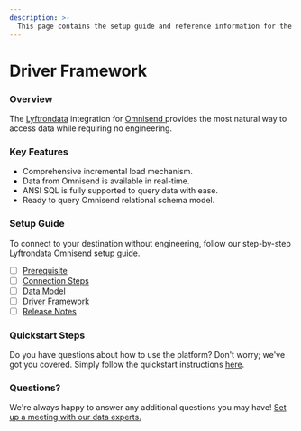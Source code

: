 ```yaml
---
description: >-
  This page contains the setup guide and reference information for the Omnisend source connector.
---
```


# Driver Framework

### Overview

The [Lyftrondata](https://www.lyftrondata.com/) integration for [Omnisend](https://www.lyftrondata.com/integration/omnisend/)[ ](https://www.lyftrondata.com/integration/omnisend/)provides the most natural way to access data while requiring no engineering.

### Key Features

* Comprehensive incremental load mechanism.
* Data from Omnisend is available in real-time.&#x20;
* ANSI SQL is fully supported to query data with ease.
* Ready to query Omnisend relational schema model.

### Setup Guide

To connect to your destination without engineering, follow our step-by-step Lyftrondata Omnisend setup guide.

* [ ] [Prerequisite](../../marketing-analytics/omnisend/prerequisite.md)
* [ ] [Connection Steps](../../marketing-analytics/omnisend/connection-steps.md)
* [ ] [Data Model](../../marketing-analytics/omnisend/data-model/)
* [ ] [Driver Framework](../../marketing-analytics/omnisend/driver-framework/)
* [ ] [Release Notes](../../marketing-analytics/omnisend/release-notes.md)

### Quickstart Steps

Do you have questions about how to use the platform? Don't worry; we've got you covered. Simply follow the quickstart instructions [here](../../../quickstart-steps.md).

### Questions? <a href="#questions" id="questions"></a>

We're always happy to answer any additional questions you may have! [Set up a meeting with our data experts.](https://www.lyftrondata.com/book-a-meeting/)


